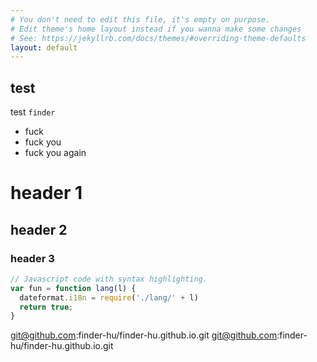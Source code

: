 ```yaml
---
# You don't need to edit this file, it's empty on purpose.
# Edit theme's home layout instead if you wanna make some changes
# See: https://jekyllrb.com/docs/themes/#overriding-theme-defaults
layout: default
---
```


## test
test `finder`
* fuck
* fuck you
* fuck you again

# header 1
## header 2
### header 3
```Javascript
// Javascript code with syntax highlighting.
var fun = function lang(l) {
  dateformat.i18n = require('./lang/' + l)
  return true;
}
```
git@github.com:finder-hu/finder-hu.github.io.git
git@github.com:finder-hu/finder-hu.github.io.git
